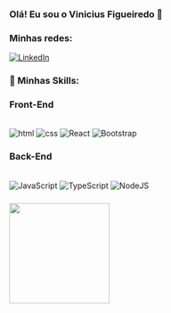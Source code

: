 ### Olá! Eu sou o Vinicius Figueiredo 👋

###  Minhas redes:

[![LinkedIn](https://img.shields.io/badge/LinkedIn-0077B5?style=for-the-badge&logo=linkedin&logoColor=white)](https://www.linkedin.com/in/vinicius-santos-figueiredo-12b7b52b0/)

### 🚀 Minhas Skills:

### Front-End
<div style="display: inline_block"><br/>
  <img aligh="center" alt="html" src="https://img.shields.io/badge/HTML-239120?style=for-the-badge&logo=html5&logoColor=white" />
  <img aligh="center" alt="css" src="https://img.shields.io/badge/CSS-239120?&style=for-the-badge&logo=css3&logoColor=white" />
  <img aligh="center" alt="React" src="https://img.shields.io/badge/React-20232A?style=for-the-badge&logo=react&logoColor=61DAFB" />
  <img aligh="center" alt="Bootstrap" src="https://img.shields.io/badge/React-20232A?style=for-the-badge&logo=bootstrap&logoColor=61DAFB" />
</div>

### Back-End
<div style="display: inline_block"><br/>
  <img aligh="center" alt="JavaScript" src="https://img.shields.io/badge/JavaScript-323330?style=for-the-badge&logo=javascript&logoColor=F7DF1E" />
  <img aligh="center" alt="TypeScript" src="https://img.shields.io/badge/TypeScript-007ACC?style=for-the-badge&logo=typescript&logoColor=white" />
  <img aligh="center" alt="NodeJS" src="https://img.shields.io/badge/Node.js-43853D?style=for-the-badge&logo=node.js&logoColor=white" />
</div>

### 
<div>
  <a href="https://github.com/ViniiD3v">
  <img height="180cm" src="https://github-readme-stats.vercel.app/api?username=ViniiD3v&show_icons=true&theme=dark">
</div>
